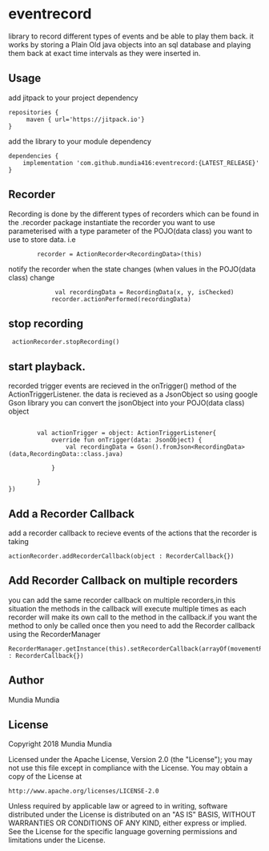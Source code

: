 # eventrecord
library to record different types of events and be able to play them back. it works by storing a Plain Old java objects into an sql database and playing them back at exact time intervals as they were inserted in.

## Usage

add jitpack to your project dependency
```
repositories {
     maven { url='https://jitpack.io'}
}    
```

add the library to your module dependency
```
dependencies {
    implementation 'com.github.mundia416:eventrecord:{LATEST_RELEASE}'
}
```

## Recorder
Recording is done by the different types of recorders which can be found in the .recorder package
instantiate the recorder you want to use parameterised with a type parameter of the POJO(data class) you want to use to store data. i.e
```
        recorder = ActionRecorder<RecordingData>(this)
```

notify the recorder when the state changes (when values in the POJO(data class) change
```
             val recordingData = RecordingData(x, y, isChecked)
            recorder.actionPerformed(recordingData)
```
## stop recording
```
 actionRecorder.stopRecording()
```

## start playback. 
recorded trigger events are recieved in the onTrigger() method of the ActionTriggerListener. the data
is recieved as a JsonObject so using google Gson library you can convert the jsonObject into your POJO(data class) object

```
    
        val actionTrigger = object: ActionTriggerListener{
            override fun onTrigger(data: JsonObject) {
                val recordingData = Gson().fromJson<RecordingData>(data,RecordingData::class.java)
                
            }

        }
})
```

## Add a Recorder Callback
add a recorder callback to recieve events of the actions that the recorder is taking
```
actionRecorder.addRecorderCallback(object : RecorderCallback{})
```

## Add Recorder Callback on multiple recorders
you can add the same recorder callback on multiple recorders,in this situation the methods in the callback will execute multiple times
as each recorder will make its own call to the method in the callback.if you want the method to only be called once
then you need to add the Recorder callback using the RecorderManager 
```
RecorderManager.getInstance(this).setRecorderCallback(arrayOf(movementRecorder,actionRecorder),object : RecorderCallback{})
```
## Author

Mundia Mundia 



## License

Copyright 2018 Mundia Mundia

Licensed under the Apache License, Version 2.0 (the "License");
you may not use this file except in compliance with the License.
You may obtain a copy of the License at

    http://www.apache.org/licenses/LICENSE-2.0

Unless required by applicable law or agreed to in writing, software
distributed under the License is distributed on an "AS IS" BASIS,
WITHOUT WARRANTIES OR CONDITIONS OF ANY KIND, either express or implied.
See the License for the specific language governing permissions and
limitations under the License.


